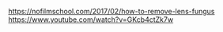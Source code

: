 https://nofilmschool.com/2017/02/how-to-remove-lens-fungus
https://www.youtube.com/watch?v=GKcb4ctZk7w
